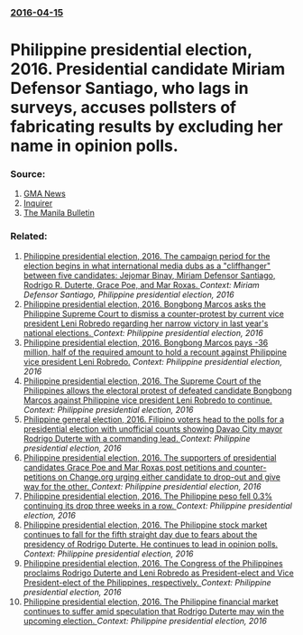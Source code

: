 ### [2016-04-15](/news/2016/04/15/index.md)

# Philippine presidential election, 2016. Presidential candidate Miriam Defensor Santiago, who lags in surveys, accuses pollsters of fabricating results by excluding her name in opinion polls. 




### Source:

1. [GMA News](http://www.gmanetwork.com/news/story/562813/news/nation/miriam-disputes-credibility-of-poll-surveys)
2. [Inquirer](http://newsinfo.inquirer.net/779702/miriam-pollsters-have-removed-my-name-from-survey-forms)
3. [The Manila Bulletin](http://www.mb.com.ph/miriam-santiago-in-thick-fight-for-may-9-presidential-race/)

### Related:

1. [Philippine presidential election, 2016. The campaign period for the election begins in what international media dubs as a "cliffhanger" between five candidates: Jejomar Binay, Miriam Defensor Santiago, Rodrigo R. Duterte, Grace Poe, and Mar Roxas. ](/news/2016/02/9/philippine-presidential-election-2016-the-campaign-period-for-the-election-begins-in-what-international-media-dubs-as-a-cliffhanger-betw.md) _Context: Miriam Defensor Santiago, Philippine presidential election, 2016_
2. [Philippine presidential election, 2016. Bongbong Marcos asks the Philippine Supreme Court to dismiss a counter-protest by current vice president Leni Robredo regarding her narrow victory in last year's national elections. ](/news/2017/04/20/philippine-presidential-election-2016-bongbong-marcos-asks-the-philippine-supreme-court-to-dismiss-a-counter-protest-by-current-vice-presi.md) _Context: Philippine presidential election, 2016_
3. [Philippine presidential election, 2016. Bongbong Marcos pays -36 million, half of the required amount to hold a recount against Philippine vice president Leni Robredo.](/news/2017/04/17/philippine-presidential-election-2016-bongbong-marcos-pays-36-million-half-of-the-required-amount-to-hold-a-recount-against-philippine.md) _Context: Philippine presidential election, 2016_
4. [Philippine presidential election, 2016. The Supreme Court of the Philippines allows the electoral protest of defeated candidate Bongbong Marcos against Philippine vice president Leni Robredo to continue. ](/news/2017/02/16/philippine-presidential-election-2016-the-supreme-court-of-the-philippines-allows-the-electoral-protest-of-defeated-candidate-bongbong-mar.md) _Context: Philippine presidential election, 2016_
5. [Philippine general election, 2016. Filipino voters head to the polls for a presidential election with unofficial counts showing Davao City mayor Rodrigo Duterte with a commanding lead. ](/news/2016/05/9/philippine-general-election-2016-filipino-voters-head-to-the-polls-for-a-presidential-election-with-unofficial-counts-showing-davao-city-m.md) _Context: Philippine presidential election, 2016_
6. [Philippine presidential election, 2016. The supporters of presidential candidates Grace Poe and Mar Roxas post petitions and counter-petitions on Change.org urging either candidate to drop-out and give way for the other. ](/news/2016/05/6/philippine-presidential-election-2016-the-supporters-of-presidential-candidates-grace-poe-and-mar-roxas-post-petitions-and-counter-petitio.md) _Context: Philippine presidential election, 2016_
7. [Philippine presidential election, 2016. The Philippine peso fell 0.3% continuing its drop three weeks in a row. ](/news/2016/05/5/philippine-presidential-election-2016-the-philippine-peso-fell-0-3-continuing-its-drop-three-weeks-in-a-row.md) _Context: Philippine presidential election, 2016_
8. [Philippine presidential election, 2016. The Philippine stock market continues to fall for the fifth straight day due to fears about the presidency of Rodrigo Duterte. He continues to lead in opinion polls. ](/news/2016/05/4/philippine-presidential-election-2016-the-philippine-stock-market-continues-to-fall-for-the-fifth-straight-day-due-to-fears-about-the-pres.md) _Context: Philippine presidential election, 2016_
9. [ Philippine presidential election, 2016. The Congress of the Philippines proclaims Rodrigo Duterte and Leni Robredo as President-elect and Vice President-elect of the Philippines, respectively. ](/news/2016/05/30/philippine-presidential-election-2016-the-congress-of-the-philippines-proclaims-rodrigo-duterte-and-leni-robredo-as-president-elect-and-v.md) _Context: Philippine presidential election, 2016_
10. [Philippine presidential election, 2016. The Philippine financial market continues to suffer amid speculation that Rodrigo Duterte may win the upcoming election. ](/news/2016/05/3/philippine-presidential-election-2016-the-philippine-financial-market-continues-to-suffer-amid-speculation-that-rodrigo-duterte-may-win-th.md) _Context: Philippine presidential election, 2016_
